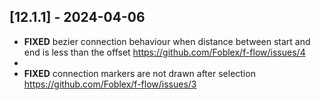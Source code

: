 ## [12.1.1] - 2024-04-06

- **FIXED** bezier connection behaviour when distance between start and end is less than the offset https://github.com/Foblex/f-flow/issues/4
- 
- **FIXED** connection markers are not drawn after selection https://github.com/Foblex/f-flow/issues/3
